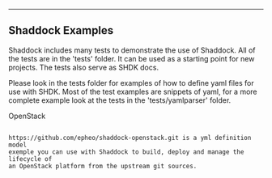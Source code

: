 
---

Shaddock Examples
-----------------
Shaddock includes many tests to demonstrate the use of Shaddock. All of the 
tests are in the 'tests' folder. It can be used as a starting point for new 
projects. The tests also serve as SHDK docs.

Please look in the tests folder for examples of how to define yaml files for use
with SHDK. Most of the test examples are snippets of yaml, for a more complete
example look at the tests in the 'tests/yamlparser' folder.


OpenStack
~~~~~~~~~

https://github.com/epheo/shaddock-openstack.git is a yml definition model
exemple you can use with Shaddock to build, deploy and manage the lifecycle of
an OpenStack platform from the upstream git sources.
